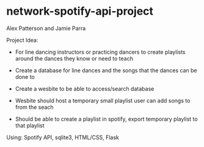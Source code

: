# network-spotify-api-project

Alex Patterson and Jamie Parra  


Project Idea:  

 - For line dancing instructors or practicing dancers to create playlists around the dances they know or need to teach  
  
  

 - Create a database for line dances and the songs that the dances can be done to  

 - Create a wesbite to be able to access/search database  

 - Wesbite should host a temporary small playlist user can add songs to from the seach  

 - Should be able to create a playlist in spotify, export temporary playlist to that playlist  



Using: Spotify API, sqlite3, HTML/CSS, Flask
